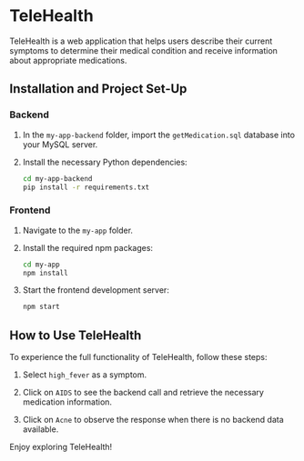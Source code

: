 # TeleHealth

TeleHealth is a web application that helps users describe their current symptoms to determine their medical condition and receive information about appropriate medications.

## Installation and Project Set-Up

### Backend

1. In the `my-app-backend` folder, import the `getMedication.sql` database into your MySQL server.

2. Install the necessary Python dependencies:

   ```bash
   cd my-app-backend
   pip install -r requirements.txt
    ```

### Frontend
1. Navigate to the `my-app` folder.
2. Install the required npm packages:

   ``` bash 
   cd my-app
   npm install
   ```

3. Start the frontend development server:

   ``` bash 
   npm start
   ```

## How to Use TeleHealth

To experience the full functionality of TeleHealth, follow these steps:

1. Select `high_fever` as a symptom.

2. Click on `AIDS` to see the backend call and retrieve the necessary medication information.

3. Click on `Acne` to observe the response when there is no backend data available.

Enjoy exploring TeleHealth!
